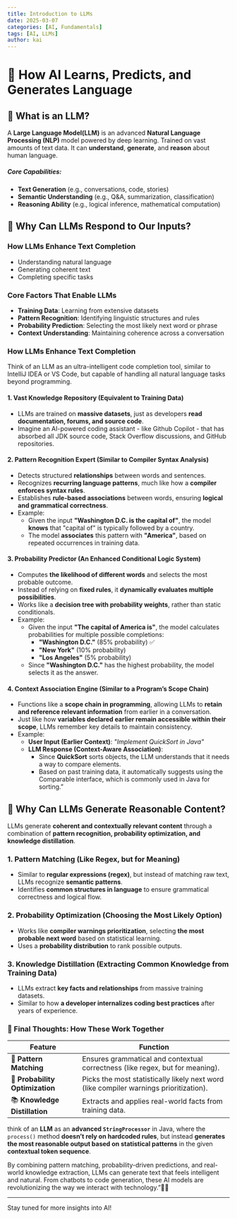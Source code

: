 ```yaml
---
title: Introduction to LLMs
date: 2025-03-07
categories: [AI, Fundamentals]
tags: [AI, LLMs]
author: kai
---
```


# 🚀 How AI Learns, Predicts, and Generates Language

## 📌 What is an LLM?
A **Large Language Model(LLM)** is an advanced **Natural Language Processing (NLP)** model powered by deep learning. Trained on vast amounts of text data. It can **understand**, **generate**, and **reason** about human language.

##### Core Capabilities:
- **Text Generation** (e.g., conversations, code, stories)
- **Semantic Understanding** (e.g., Q&A, summarization, classification)
- **Reasoning Ability** (e.g., logical inference, mathematical computation)

## 🤔 Why Can LLMs Respond to Our Inputs?
### How LLMs Enhance Text Completion
- Understanding natural language
- Generating coherent text
- Completing specific tasks

### Core Factors That Enable LLMs
- **Training Data**: Learning from extensive datasets
- **Pattern Recognition**: Identifying linguistic structures and rules
- **Probability Prediction**: Selecting the most likely next word or phrase
- **Context Understanding**: Maintaining coherence across a conversation

### How LLMs Enhance Text Completion
Think of an LLM as an ultra-intelligent code completion tool, similar to IntelliJ IDEA or VS Code, but capable of handling all natural language tasks beyond programming.

#### 1. Vast Knowledge Repository (Equivalent to Training Data)
- LLMs are trained on **massive datasets**, just as developers **read documentation, forums, and source code**.
- Imagine an AI-powered coding assistant - like Github Copilot - that has absorbed all JDK source code, Stack Overflow discussions, and GitHub repositories.

#### 2. Pattern Recognition Expert (Similar to Compiler Syntax Analysis)
- Detects structured **relationships** between words and sentences.
- Recognizes **recurring language patterns**, much like how a **compiler enforces syntax rules**.
- Establishes **rule-based associations** between words, ensuring **logical and grammatical correctness**.
- Example:
    - Given the input **"Washington D.C. is the capital of"**, the model **knows** that "capital of" is typically followed by a country.
    - The model **associates** this pattern with **"America"**, based on repeated occurrences in training data.

#### 3. Probability Predictor (An Enhanced Conditional Logic System)
- Computes **the likelihood of different words** and selects the most probable outcome.
- Instead of relying on **fixed rules**, it **dynamically evaluates multiple possibilities**.
- Works like a **decision tree with probability weights**, rather than static conditionals.
- Example: 
    - Given the input **"The capital of America is"**, the model calculates probabilities for multiple possible completions:
        - **"Washington D.C."** (85% probability) ✅  
        - **"New York"** (10% probability)  
        - **"Los Angeles"** (5% probability)  
    - Since **"Washington D.C."** has the highest probability, the model selects it as the answer.

#### 4. Context Association Engine (Similar to a Program’s Scope Chain)
- Functions like a **scope chain in programming**, allowing LLMs to **retain and reference relevant information** from earlier in a conversation.
- Just like how **variables declared earlier remain accessible within their scope**, LLMs remember key details to maintain consistency.
- Example:
    - **User Input (Earlier Context)**:  *"Implement QuickSort in Java"*
    - **LLM Response (Context-Aware Association)**:  
        - Since **QuickSort** sorts objects, the LLM understands that it needs a way to compare elements. 
        - Based on past training data, it automatically suggests using the Comparable interface, which is commonly used in Java for sorting.”

## 🎯 **Why Can LLMs Generate Reasonable Content?**
LLMs generate **coherent and contextually relevant content** through a combination of **pattern recognition, probability optimization, and knowledge distillation**. 

### 1. Pattern Matching (Like Regex, but for Meaning)
- Similar to **regular expressions (regex)**, but instead of matching raw text, LLMs recognize **semantic patterns**.
- Identifies **common structures in language** to ensure grammatical correctness and logical flow.

### 2. Probability Optimization (Choosing the Most Likely Option)
- Works like **compiler warnings prioritization**, selecting **the most probable next word** based on statistical learning.
- Uses a **probability distribution** to rank possible outputs.

### 3. Knowledge Distillation (Extracting Common Knowledge from Training Data)
- LLMs extract **key facts and relationships** from massive training datasets.
- Similar to how **a developer internalizes coding best practices** after years of experience.

### 🎯 Final Thoughts: How These Work Together

| Feature                  | Function |
|--------------------------|--------------------------------------------------------------|
| 🧩 **Pattern Matching**   | Ensures grammatical and contextual correctness (like regex, but for meaning). |
| 🎲 **Probability Optimization** | Picks the most statistically likely next word (like compiler warnings prioritization). |
| 📚 **Knowledge Distillation** | Extracts and applies real-world facts from training data. |

think of an **LLM** as an **advanced `StringProcessor`** in Java, where the `process()` method **doesn’t rely on hardcoded rules**, but instead **generates the most reasonable output based on statistical patterns** in the given **contextual token sequence**.

By combining pattern matching, probability-driven predictions, and real-world knowledge extraction, LLMs can generate text that feels intelligent and natural. From chatbots to code generation, these AI models are revolutionizing the way we interact with technology.”🚀🤖
 
---
Stay tuned for more insights into AI!